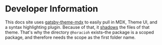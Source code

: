 # Developer Information

This docs site uses [gatsby-theme-mdx](https://github.com/horacioh/gatsby-theme-mdx) to easily pull in MDX, Theme UI, and a syntax highlighting plugin. Because of that, it [shadows](https://www.gatsbyjs.org/docs/themes/shadowing/) the files of that theme. That's why the directory `@horacioh` exists–the package is a scoped package, and therefore needs the scope as the first folder name.
